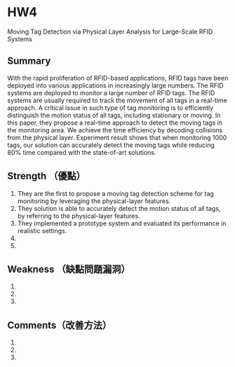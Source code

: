 # HW4
Moving Tag Detection via Physical Layer Analysis for Large-Scale RFID Systems

## Summary
With the rapid proliferation of RFID-based applications, RFID tags have been deployed into various applications in increasingly large numbers. The RFID systems are deployed to monitor a large number of RFID tags. The RFID systems are usually required to track the
movement of all tags in a real-time approach. A critical issue in such type of tag monitoring is to efficiently distinguish the motion status of all tags, including stationary or moving. 
In this paper, they propose a real-time approach to detect the moving tags in the monitoring area. We achieve the time efficiency by decoding collisions from the physical layer. Experiment result shows that when monitoring 1000 tags, our solution can accurately detect the moving tags while reducing 80% time compared with the state-of-art solutions.

## Strength （優點）
1. They are the first to propose a moving tag detection scheme for tag monitoring by leveraging the physical-layer features.
2. They solution is able to accurately detect the motion status of all tags, by referring to the physical-layer features.
3. They implemented a prototype system and evaluated its performance in realistic settings.
4. 
5. 

## Weakness （缺點問題漏洞）
1. 
2. 
3. 

## Comments（改善方法）
1. 
2.
3. 
